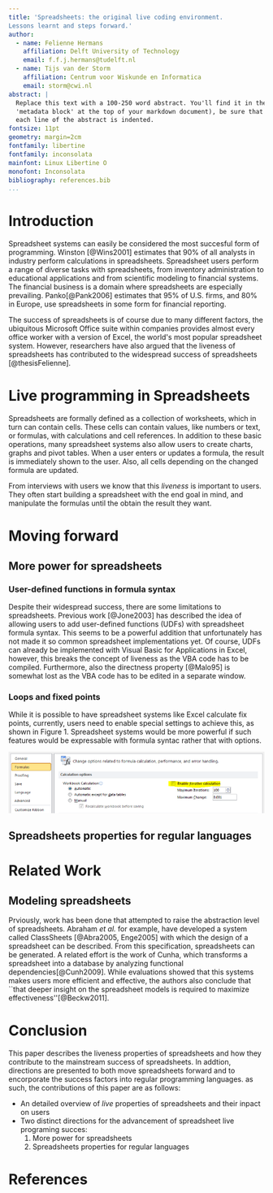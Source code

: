 ```yaml
---
title: 'Spreadsheets: the original live coding environment. 
Lessons learnt and steps forward.'
author:
  - name: Felienne Hermans
    affiliation: Delft University of Technology
    email: f.f.j.hermans@tudelft.nl
  - name: Tijs van der Storm
    affiliation: Centrum voor Wiskunde en Informatica
    email: storm@cwi.nl
abstract: |
  Replace this text with a 100-250 word abstract. You'll find it in the
  'metadata block' at the top of your markdown document), be sure that
  each line of the abstract is indented.
fontsize: 11pt
geometry: margin=2cm
fontfamily: libertine
fontfamily: inconsolata
mainfont: Linux Libertine O
monofont: Inconsolata
bibliography: references.bib
...
```


# Introduction

Spreadsheet systems can easily be considered the most succesful form of programming. Winston [@Wins2001] estimates that 90% of all analysts in industry perform calculations in spreadsheets. Spreadsheet users perform a range of diverse tasks with spreadsheets, from inventory administration to educational applications and from scientific modeling to financial systems. The financial business is a domain where spreadsheets are especially prevailing. Panko[@Pank2006] estimates that 95% of U.S. firms, and 80% in Europe, use spreadsheets in some form for financial reporting.

The success of spreadsheets is of course due to many different factors, the ubiquitous Microsoft Office suite within companies provides almost every office worker with a version of Excel, the world's most popular spreadsheet system. However, researchers have also argued that the liveness of spreadsheets has contributed to the widespread success of spreadsheets [@thesisFelienne].

# Live programming in Spreadsheets

Spreadsheets are formally defined as a collection of worksheets, which in turn can contain cells. These cells can contain values, like numbers or text, or formulas, with calculations and cell references. In addition to these basic operations, many spreadsheet systems also allow users to create charts, graphs and pivot tables. When a user enters or updates a formula, the result is immediately shown to the user. Also, all cells depending on the changed formula are updated. 

From interviews with users we know that this _liveness_ is important to users. They often start building a spreadsheet with the end goal in mind, and manipulate the formulas until the obtain the result they want.

# Moving forward

## More power for spreadsheets

### User-defined functions in formula syntax
Despite their widespread success, there are some limitations to spreadsheets. Previous work [@Jone2003] has described the idea of allowing users to add user-defined functions (UDFs) with spreadsheet formula syntax. This seems to be a powerful addition that unfortunately has not made it so common spreadsheet implementations yet. Of course, UDFs can already be implemented with Visual Basic for Applications in Excel, however, this breaks the concept of liveness as the VBA code has to be compiled. Furthermore, also the directness property [@Malo95] is somewhat lost as the VBA code has to be edited in a separate window.

### Loops and fixed points
While it is possible to have spreadsheet systems like Excel calculate fix points, currently, users need to enable special settings to achieve this, as shown in Figure 1. Spreadsheet systems would be more powerful if such features would be expressable with formula syntac rather that with options.

![*Excel 2010 for Windows showing the property which enables iterative calculation*](images/iterative.PNG)

## Spreadsheets properties for regular languages

# Related Work

## Modeling spreadsheets
Prviously, work has been done that attempted to raise the abstraction level of spreadsheets. Abraham _et al._ for example, have developed a system called ClassSheets [@Abra2005, Enge2005] with which the design of a spreadsheet can be described. From this specification, spreadsheets can be generated. A related effort is the work of Cunha, which transforms a spreadsheet into a database by analyzing functional dependencies[@Cunh2009]. While evaluations showed that this systems makes users more efficient and effective, the authors also conclude that ``that deeper insight on the spreadsheet models is required to maximize effectiveness''[@Beckw2011]. 

# Conclusion
This paper describes the liveness properties of spreadsheets and how they contribute to the mainstream success of spreadsheets. In addtion, directions are presented to  both move spreadsheets forward and to encorporate the success factors into regular programming languages. as such, the contributions of this paper are as follows:

* An detailed overview of _live_ properties of spreadsheets and their inpact on users
* Two distinct directions for the advancement of spreadsheet live programing succes:
	1. More power for spreadsheets
	2. Spreadsheets properties for regular languages

# References
